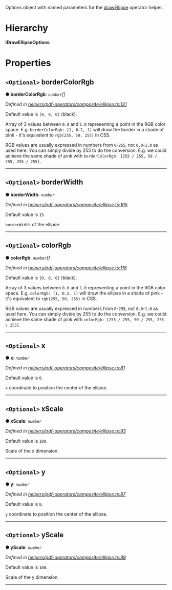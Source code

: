 

Options object with named parameters for the [drawEllipse](../modules/_helpers_pdf_operators_composite_ellipse_.md#drawellipse) operator helper.

# Hierarchy

**IDrawEllipseOptions**

# Properties

<a id="bordercolorrgb"></a>

## `<Optional>` borderColorRgb

**● borderColorRgb**: *`number`[]*

*Defined in [helpers/pdf-operators/composite/ellipse.ts:131](https://github.com/Hopding/pdf-lib/blob/d7334b8/src/helpers/pdf-operators/composite/ellipse.ts#L131)*

Default value is `[0, 0, 0]` (black).

Array of 3 values between `0.0` and `1.0` representing a point in the RGB color space. E.g. `borderColorRgb: [1, 0.2, 1]` will draw the border in a shade of pink - it's equivalent to `rgb(255, 50, 255)` in CSS.

RGB values are usually expressed in numbers from `0`-`255`, not `0.0`-`1.0` as used here. You can simply divide by 255 to do the conversion. E.g. we could achieve the same shade of pink with `borderColorRgb: [255 / 255, 50 / 255, 255 / 255]`.

___
<a id="borderwidth"></a>

## `<Optional>` borderWidth

**● borderWidth**: *`number`*

*Defined in [helpers/pdf-operators/composite/ellipse.ts:105](https://github.com/Hopding/pdf-lib/blob/d7334b8/src/helpers/pdf-operators/composite/ellipse.ts#L105)*

Default value is `15`.

`borderWidth` of the ellipse.

___
<a id="colorrgb"></a>

## `<Optional>` colorRgb

**● colorRgb**: *`number`[]*

*Defined in [helpers/pdf-operators/composite/ellipse.ts:118](https://github.com/Hopding/pdf-lib/blob/d7334b8/src/helpers/pdf-operators/composite/ellipse.ts#L118)*

Default value is `[0, 0, 0]` (black).

Array of 3 values between `0.0` and `1.0` representing a point in the RGB color space. E.g. `colorRgb: [1, 0.2, 1]` will draw the ellipse in a shade of pink - it's equivalent to `rgb(255, 50, 255)` in CSS.

RGB values are usually expressed in numbers from `0`-`255`, not `0.0`-`1.0` as used here. You can simply divide by 255 to do the conversion. E.g. we could achieve the same shade of pink with `colorRgb: [255 / 255, 50 / 255, 255 / 255]`.

___
<a id="x"></a>

## `<Optional>` x

**● x**: *`number`*

*Defined in [helpers/pdf-operators/composite/ellipse.ts:81](https://github.com/Hopding/pdf-lib/blob/d7334b8/src/helpers/pdf-operators/composite/ellipse.ts#L81)*

Default value is `0`.

`x` coordinate to position the center of the ellipse.

___
<a id="xscale"></a>

## `<Optional>` xScale

**● xScale**: *`number`*

*Defined in [helpers/pdf-operators/composite/ellipse.ts:93](https://github.com/Hopding/pdf-lib/blob/d7334b8/src/helpers/pdf-operators/composite/ellipse.ts#L93)*

Default value is `100`.

Scale of the x dimension.

___
<a id="y"></a>

## `<Optional>` y

**● y**: *`number`*

*Defined in [helpers/pdf-operators/composite/ellipse.ts:87](https://github.com/Hopding/pdf-lib/blob/d7334b8/src/helpers/pdf-operators/composite/ellipse.ts#L87)*

Default value is `0`.

`y` coordinate to position the center of the ellipse.

___
<a id="yscale"></a>

## `<Optional>` yScale

**● yScale**: *`number`*

*Defined in [helpers/pdf-operators/composite/ellipse.ts:99](https://github.com/Hopding/pdf-lib/blob/d7334b8/src/helpers/pdf-operators/composite/ellipse.ts#L99)*

Default value is `100`.

Scale of the y dimension.

___

